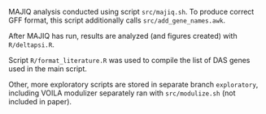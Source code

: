 MAJIQ analysis conducted using script `src/majiq.sh`. To produce correct GFF format, this script additionally calls `src/add_gene_names.awk`.

After MAJIQ has run, results are analyzed (and figures created) with `R/deltapsi.R`.

Script `R/format_literature.R` was used to compile the list of DAS genes used in the main script.


Other, more exploratory scripts are stored in separate branch `exploratory`, including VOILA modulizer separately ran with `src/modulize.sh` (not included in paper).


